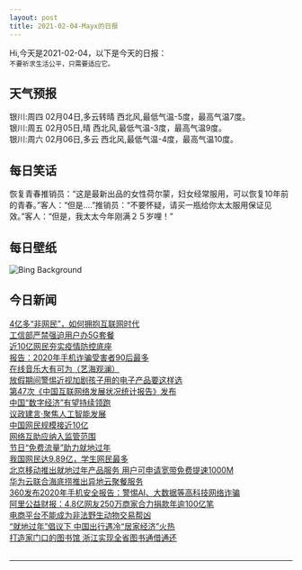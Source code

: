 ```yaml
---
layout: post
title: 2021-02-04-Mayx的日报
---
```


Hi,今天是2021-02-04，以下是今天的日报：<br><small>
不要祈求生活公平，只需要适应它。</small><!--more-->
## 天气预报
银川:周四 02月04日,多云转晴 西北风,最低气温-5度，最高气温7度。<br>银川:周五 02月05日,晴 西北风,最低气温-3度，最高气温9度。<br>银川:周六 02月06日,多云 西北风,最低气温-4度，最高气温10度。
## 每日笑话
恢复青春推销员：“这是最新出品的女性荷尔蒙，妇女经常服用，可以恢复10年前的青春。”客人：“但是....”推销员：“不要怀疑，请买一瓶给你太太服用保证见效。”客人：“但是，我太太今年刚满２５岁哩！”
## 每日壁纸
![Bing Background](https://cn.bing.com/th?id=OHR.MountNemrut_EN-US9552662409_1920x1080.jpg&rf=LaDigue_1920x1080.jpg&pid=hp "Colossal limestone statues on Mount Nemrut, Adıyaman, Turkey (© Peerakit JIrachetthakun/Getty Images)")
## 今日新闻

[4亿多“非网民”，如何拥抱互联网时代](http://it.people.com.cn/n1/2021/0204/c1009-32022045.html)   
[工信部严禁强迫用户办5G套餐](http://it.people.com.cn/n1/2021/0204/c1009-32022074.html)   
[近10亿网民夯实疫情防控底座](http://it.people.com.cn/n1/2021/0204/c1009-32022018.html)   
[报告：2020年手机诈骗受害者90后最多](http://it.people.com.cn/n1/2021/0204/c1009-32022084.html)   
[在线音乐大有可为（艺海观澜）](http://it.people.com.cn/n1/2021/0204/c1009-32022100.html)   
[放假期间警惕近视加剧孩子用的电子产品要这样选](http://it.people.com.cn/n1/2021/0204/c1009-32022019.html)   
[第47次《中国互联网络发展状况统计报告》发布](http://it.people.com.cn/n1/2021/0204/c1009-32022020.html)   
[中国“数字经济”有望持续领跑](http://it.people.com.cn/n1/2021/0204/c1009-32022125.html)   
[议政建言·聚焦人工智能发展](http://it.people.com.cn/n1/2021/0204/c1009-32022106.html)   
[中国网民规模接近10亿](http://it.people.com.cn/n1/2021/0204/c1009-32022139.html)   
[网络互助应纳入监管范围](http://it.people.com.cn/n1/2021/0204/c1009-32022027.html)   
[节日“免费流量”助力就地过年](http://it.people.com.cn/n1/2021/0204/c1009-32022028.html)   
[我国网民达9.89亿，学生网民最多](http://it.people.com.cn/n1/2021/0204/c1009-32022041.html)   
[北京移动推出就地过年产品服务 用户可申请宽带免费提速1000M](http://it.people.com.cn/n1/2021/0203/c1009-32021604.html)   
[华为云联合海底捞推出异地云聚餐服务](http://it.people.com.cn/n1/2021/0203/c1009-32021575.html)   
[360发布2020年手机安全报告：警惕AI、大数据等高科技网络诈骗](http://it.people.com.cn/n1/2021/0202/c1009-32020359.html)   
[阿里公益财报：4.8亿网友250万商家合力捐款年逾100亿笔](http://it.people.com.cn/n1/2021/0203/c1009-32021685.html)   
[电商平台不能成为非法野生动物交易帮凶](http://it.people.com.cn/n1/2021/0203/c1009-32021402.html)   
[“就地过年”倡议下 中国出行遇冷“居家经济”火热](http://it.people.com.cn/n1/2021/0203/c1009-32021394.html)   
[打造家门口的图书馆 浙江实现全省图书通借通还](http://it.people.com.cn/n1/2021/0203/c1009-32021396.html)   
<br />

***

<small></small>
